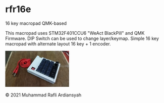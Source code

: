 # rfr16e

16 key macropad QMK-based

This macropad uses STM32F401CCU6 "WeAct BlackPill" and QMK Firmware. DIP Switch can be used to change layer/keymap.
Simple 16 key macropad with alternate layout 16 key + 1 encoder.

<img src="https://github.com/rafliard23/rfr16e-hardware/blob/main/img/macropad.jpeg" width="40%" height="40%"/>

© 2021 Muhammad Rafli Ardiansyah
